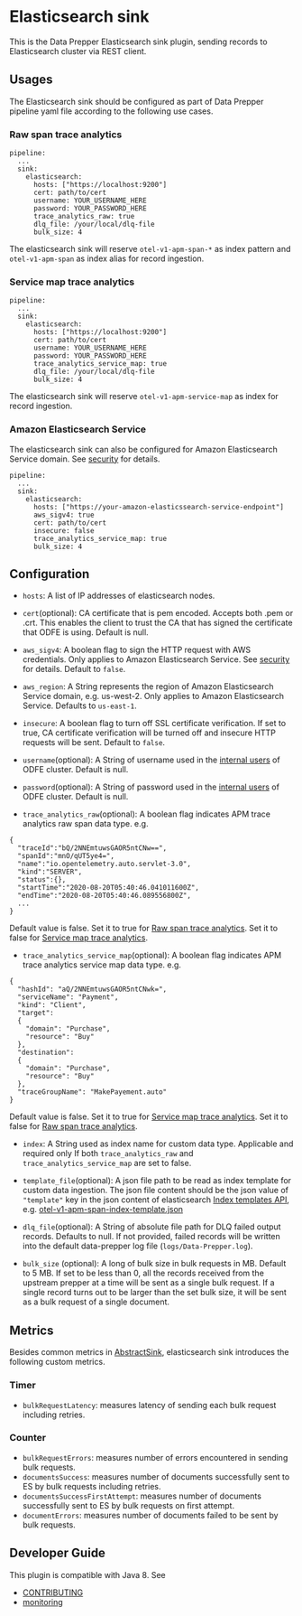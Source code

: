 # Elasticsearch sink

This is the Data Prepper Elasticsearch sink plugin, sending records to Elasticsearch cluster via REST client.

## Usages

The Elasticsearch sink should be configured as part of Data Prepper pipeline yaml file according to the following use cases.

### <a name="raw_span_trace_analytics"></a>Raw span trace analytics

```$xslt
pipeline:
  ...
  sink:
    elasticsearch:
      hosts: ["https://localhost:9200"]
      cert: path/to/cert
      username: YOUR_USERNAME_HERE
      password: YOUR_PASSWORD_HERE
      trace_analytics_raw: true
      dlq_file: /your/local/dlq-file
      bulk_size: 4
```

The elasticsearch sink will reserve `otel-v1-apm-span-*` as index pattern and `otel-v1-apm-span` as index alias for record ingestion.

### <a name="service_map_trace_analytics"></a>Service map trace analytics

```$xslt
pipeline:
  ...
  sink:
    elasticsearch:
      hosts: ["https://localhost:9200"]
      cert: path/to/cert
      username: YOUR_USERNAME_HERE
      password: YOUR_PASSWORD_HERE
      trace_analytics_service_map: true
      dlq_file: /your/local/dlq-file
      bulk_size: 4
```

The elasticsearch sink will reserve `otel-v1-apm-service-map` as index for record ingestion.

### Amazon Elasticsearch Service

The elasticsearch sink can also be configured for Amazon Elasticsearch Service domain. See [security](security.md) for details.

```$xslt
pipeline:
  ...
  sink:
    elasticsearch:
      hosts: ["https://your-amazon-elasticssearch-service-endpoint"]
      aws_sigv4: true 
      cert: path/to/cert
      insecure: false
      trace_analytics_service_map: true
      bulk_size: 4
```

## Configuration

- `hosts`: A list of IP addresses of elasticsearch nodes.

- `cert`(optional): CA certificate that is pem encoded. Accepts both .pem or .crt. This enables the client to trust the CA that has signed the certificate that ODFE is using.
Default is null. 

- `aws_sigv4`: A boolean flag to sign the HTTP request with AWS credentials. Only applies to Amazon Elasticsearch Service. See [security](security.md) for details. Default to `false`. 

- `aws_region`: A String represents the region of Amazon Elasticsearch Service domain, e.g. us-west-2. Only applies to Amazon Elasticsearch Service. Defaults to `us-east-1`.

- `insecure`: A boolean flag to turn off SSL certificate verification. If set to true, CA certificate verification will be turned off and insecure HTTP requests will be sent. Default to `false`.

- `username`(optional): A String of username used in the [internal users](https://opendistro.github.io/for-elasticsearch-docs/docs/security/access-control/users-roles) of ODFE cluster. Default is null.

- `password`(optional): A String of password used in the [internal users](https://opendistro.github.io/for-elasticsearch-docs/docs/security/access-control/users-roles) of ODFE cluster. Default is null.

- `trace_analytics_raw`(optional): A boolean flag indicates APM trace analytics raw span data type. e.g.
```$xslt
{
  "traceId":"bQ/2NNEmtuwsGAOR5ntCNw==",
  "spanId":"mnO/qUT5ye4=",
  "name":"io.opentelemetry.auto.servlet-3.0",
  "kind":"SERVER",
  "status":{},
  "startTime":"2020-08-20T05:40:46.041011600Z",
  "endTime":"2020-08-20T05:40:46.089556800Z",
  ...
}
```
Default value is false. Set it to true for [Raw span trace analytics](#raw_span_trace_analytics). Set it to false for [Service map trace analytics](#service_map_trace_analytics).

- `trace_analytics_service_map`(optional): A boolean flag indicates APM trace analytics service map data type. e.g.
```$xslt
{
  "hashId": "aQ/2NNEmtuwsGAOR5ntCNwk=",
  "serviceName": "Payment",
  "kind": "Client",
  "target":
  {
    "domain": "Purchase",
    "resource": "Buy"
  },
  "destination":
  {
    "domain": "Purchase",
    "resource": "Buy"
  },
  "traceGroupName": "MakePayement.auto"
}
```
Default value is false. Set it to true for [Service map trace analytics](#service_map_trace_analytics). Set it to false for [Raw span trace analytics](#raw_span_trace_analytics).

- <a name="index"></a>`index`: A String used as index name for custom data type. Applicable and required only If both `trace_analytics_raw` and `trace_analytics_service_map` are set to false.

- <a name="template_file"></a>`template_file`(optional): A json file path to be read as index template for custom data ingestion. The json file content should be the json value of
`"template"` key in the json content of elasticsearch [Index templates API](https://www.elastic.co/guide/en/elasticsearch/reference/7.8/index-templates.html), 
e.g. [otel-v1-apm-span-index-template.json](https://github.com/opendistro-for-elasticsearch/data-prepper/blob/master/data-prepper-plugins/elasticsearch/src/main/resources/otel-v1-apm-span-index-template.json)

- `dlq_file`(optional): A String of absolute file path for DLQ failed output records. Defaults to null.
If not provided, failed records will be written into the default data-prepper log file (`logs/Data-Prepper.log`).

- `bulk_size` (optional): A long of bulk size in bulk requests in MB. Default to 5 MB. If set to be less than 0, 
all the records received from the upstream prepper at a time will be sent as a single bulk request. 
If a single record turns out to be larger than the set bulk size, it will be sent as a bulk request of a single document.

## Metrics

Besides common metrics in [AbstractSink](https://github.com/opendistro-for-elasticsearch/data-prepper/blob/master/data-prepper-api/src/main/java/com/amazon/dataprepper/model/sink/AbstractSink.java), elasticsearch sink introduces the following custom metrics.

### Timer

- `bulkRequestLatency`: measures latency of sending each bulk request including retries.

### Counter

- `bulkRequestErrors`: measures number of errors encountered in sending bulk requests.
- `documentsSuccess`: measures number of documents successfully sent to ES by bulk requests including retries.
- `documentsSuccessFirstAttempt`: measures number of documents successfully sent to ES by bulk requests on first attempt.
- `documentErrors`: measures number of documents failed to be sent by bulk requests. 

## Developer Guide

This plugin is compatible with Java 8. See 

- [CONTRIBUTING](https://github.com/opendistro-for-elasticsearch/data-prepper/blob/master/CONTRIBUTING.md) 
- [monitoring](https://github.com/opendistro-for-elasticsearch/data-prepper/blob/master/docs/readme/monitoring.md)